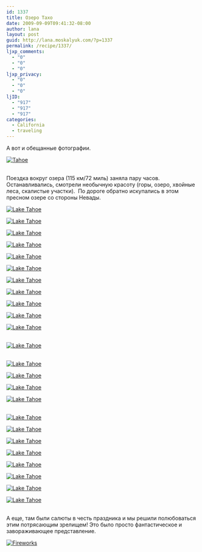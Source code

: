 ```yaml
---
id: 1337
title: Озеро Тахо
date: 2009-09-09T09:41:32-08:00
author: lana
layout: post
guid: http://lana.moskalyuk.com/?p=1337
permalink: /recipe/1337/
ljxp_comments:
  - "0"
  - "0"
  - "0"
ljxp_privacy:
  - "0"
  - "0"
  - "0"
ljID:
  - "917"
  - "917"
  - "917"
categories:
  - California
  - traveling
---
```

А вот и обещанные фотографии.

<a class="flickr-image alignnone" title="Tahoe" href="http://www.flickr.com/photos/67405678@N00/3902425837/" target="_blank"><img src="http://farm4.static.flickr.com/3504/3902425837_90f9d29a88.jpg" alt="Tahoe" /></a>

<div style="overflow: hidden;width: 10px;height: 3px">
  <a style="text-indent: 20px" href="http://www.spottedhere.com">Nightlife</a>
</div>

Поездка вокруг озера (115 км/72 миль) заняла пару часов. Останавливались, смотрели необычную красоту (горы, озеро, хвойные леса, скалистые участки).  По дороге обратно искупались в этом пресном озере со стороны Невады.

<a class="flickr-image alignnone" title="Lake Tahoe" href="http://www.flickr.com/photos/67405678@N00/3902427047/" target="_blank"><img src="http://farm4.static.flickr.com/3500/3902427047_f6161f9d7d.jpg" alt="Lake Tahoe" /></a>

<a class="flickr-image alignnone" title="Lake Tahoe" href="http://www.flickr.com/photos/67405678@N00/3902423461/" target="_blank"></a><!--more-->

<a class="flickr-image alignnone" title="Lake Tahoe" href="http://www.flickr.com/photos/67405678@N00/3902423461/" target="_blank"><img src="http://farm3.static.flickr.com/2661/3902423461_8ffff5ebe3.jpg" alt="Lake Tahoe" /></a>

<a class="flickr-image alignnone" title="Lake Tahoe" href="http://www.flickr.com/photos/67405678@N00/3903200804/" target="_blank"><img src="http://farm3.static.flickr.com/2590/3903200804_06e997f3ae.jpg" alt="Lake Tahoe" /></a>

<a class="flickr-image alignnone" title="Lake Tahoe" href="http://www.flickr.com/photos/67405678@N00/3903199720/" target="_blank"><img src="http://farm3.static.flickr.com/2498/3903199720_fc1f6cab3a.jpg" alt="Lake Tahoe" /></a>

<a class="flickr-image alignnone" title="Lake Tahoe" href="http://www.flickr.com/photos/67405678@N00/3903198588/" target="_blank"><img src="http://farm3.static.flickr.com/2497/3903198588_c84e530394.jpg" alt="Lake Tahoe" /></a>

<a class="flickr-image alignnone" title="Lake Tahoe" href="http://www.flickr.com/photos/67405678@N00/3902418855/" target="_blank"><img src="http://farm3.static.flickr.com/2670/3902418855_6e32e96b50.jpg" alt="Lake Tahoe" /></a>

<a class="flickr-image alignnone" title="Lake Tahoe" href="http://www.flickr.com/photos/67405678@N00/3902417243/" target="_blank"><img src="http://farm3.static.flickr.com/2627/3902417243_a3cb411ce2.jpg" alt="Lake Tahoe" /></a>

<a class="flickr-image alignnone" title="Lake Tahoe" href="http://www.flickr.com/photos/67405678@N00/3902415043/" target="_blank"><img src="http://farm3.static.flickr.com/2614/3902415043_0dc6cc3777.jpg" alt="Lake Tahoe" /></a>

<a class="flickr-image alignnone" title="Lake Tahoe" href="http://www.flickr.com/photos/67405678@N00/3903190792/" target="_blank"><img src="http://farm4.static.flickr.com/3457/3903190792_e923f63fcc.jpg" alt="Lake Tahoe" /></a>

<a class="flickr-image alignnone" title="Lake Tahoe" href="http://www.flickr.com/photos/67405678@N00/3902408007/" target="_blank"><img src="http://farm3.static.flickr.com/2656/3902408007_cf65a1cef7.jpg" alt="Lake Tahoe" /></a>

<a class="flickr-image alignnone" title="Lake Tahoe" href="http://www.flickr.com/photos/67405678@N00/3902407171/" target="_blank"><img src="http://farm3.static.flickr.com/2670/3902407171_6c09762040.jpg" alt="Lake Tahoe" /></a>

<div style="overflow: hidden;width: 10px;height: 3px">
  <a style="text-indent: 20px" href="http://www.spottedhere.com/dallas/club/club+purgatory">Purgatory In Dallas</a>
</div>

<a class="flickr-image alignnone" title="Lake Tahoe" href="http://www.flickr.com/photos/67405678@N00/3903183892/" target="_blank"><img src="http://farm3.static.flickr.com/2473/3903183892_0d1d84575d.jpg" alt="Lake Tahoe" /></a>

<div style="overflow: hidden;width: 10px;height: 3px">
  <a style="text-indent: 20px" href="http://www.spottedhere.com/dallas/club/beamers+dallas">Beamers Dallas</a>
</div>

<a class="flickr-image alignnone" title="Lake Tahoe" href="http://www.flickr.com/photos/67405678@N00/3902404629/" target="_blank"><img src="http://farm4.static.flickr.com/3517/3902404629_556df978f9.jpg" alt="Lake Tahoe" /></a>

<a class="flickr-image alignnone" title="Lake Tahoe" href="http://www.flickr.com/photos/67405678@N00/3902398531/" target="_blank"><img src="http://farm3.static.flickr.com/2490/3902398531_9c6e75fe48.jpg" alt="Lake Tahoe" /></a>

<a class="flickr-image alignnone" title="Lake Tahoe" href="http://www.flickr.com/photos/67405678@N00/3898311129/" target="_blank"><img src="http://farm3.static.flickr.com/2583/3898311129_edc13e95eb.jpg" alt="Lake Tahoe" /></a>

<a class="flickr-image alignnone" title="Lake Tahoe" href="http://www.flickr.com/photos/67405678@N00/3898309221/" target="_blank"><img src="http://farm3.static.flickr.com/2632/3898309221_531abb273f.jpg" alt="Lake Tahoe" /></a>

<div style="overflow: hidden;width: 10px;height: 3px">
  <a style="text-indent: 20px" href="http://www.spottedhere.com/dallas/club/beamers+dallas">Beamer Dallas Tx</a>
</div>

<a class="flickr-image alignnone" title="Lake Tahoe" href="http://www.flickr.com/photos/67405678@N00/3898308111/" target="_blank"><img src="http://farm3.static.flickr.com/2668/3898308111_be575fee85.jpg" alt="Lake Tahoe" /></a>

<a class="flickr-image alignnone" title="Lake Tahoe" href="http://www.flickr.com/photos/67405678@N00/3899073740/" target="_blank"><img src="http://farm4.static.flickr.com/3468/3899073740_145e5e2064.jpg" alt="Lake Tahoe" /></a>

<a class="flickr-image alignnone" title="Lake Tahoe" href="http://www.flickr.com/photos/67405678@N00/3898287309/" target="_blank"><img src="http://farm3.static.flickr.com/2506/3898287309_7977195c24.jpg" alt="Lake Tahoe" /></a>

<a class="flickr-image alignnone" title="Lake Tahoe" href="http://www.flickr.com/photos/67405678@N00/3898267255/" target="_blank"><img src="http://farm3.static.flickr.com/2655/3898267255_9993e1902c.jpg" alt="Lake Tahoe" /></a>

<a class="flickr-image alignnone" title="Lake Tahoe" href="http://www.flickr.com/photos/67405678@N00/3899045316/" target="_blank"><img src="http://farm4.static.flickr.com/3518/3899045316_e874ddc8b5.jpg" alt="Lake Tahoe" /></a>

<a class="flickr-image alignnone" title="Lake Tahoe" href="http://www.flickr.com/photos/67405678@N00/3899037380/" target="_blank"><img src="http://farm4.static.flickr.com/3481/3899037380_6d2cedf03a.jpg" alt="Lake Tahoe" /></a>

<a class="flickr-image alignnone" title="Lake Tahoe" href="http://www.flickr.com/photos/67405678@N00/3898214853/" target="_blank"><img src="http://farm3.static.flickr.com/2438/3898214853_950474a132.jpg" alt="Lake Tahoe" /></a>

<a class="flickr-image alignnone" title="Lake Tahoe" href="http://www.flickr.com/photos/67405678@N00/3898276017/" target="_blank"><img src="http://farm3.static.flickr.com/2482/3898276017_85f0065aff.jpg" alt="Lake Tahoe" /></a>

<div style="overflow: hidden;width: 10px;height: 3px">
  <a style="text-indent: 20px" href="http://www.spottedhere.com/dallas/club/encore+ultra+lounge">Encore Dallas</a>
</div>

A еще, там были салюты в честь праздника и мы решили полюбоваться этим потрясающим зрелищем! Это было просто фантастическое и завораживающее представление.

<a class="flickr-image alignnone" title="Fireworks" href="http://www.flickr.com/photos/67405678@N00/3902430151/" target="_blank"><img src="http://farm3.static.flickr.com/2526/3902430151_deda566ed1.jpg" alt="Fireworks" /></a>